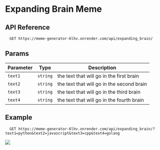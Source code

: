 # Expanding Brain Meme

## API Reference

```http
  GET https://meme-generator-6lhv.onrender.com/api/expanding_brain/
```

## Params

|Parameter|Type|Description|
|---|---|---|
|`text1`|`string`|the text that will go in the first brain|
|`text2`|`string`|the text that will go in the second brain|
|`text3`|`string`|the text that will go in the third brain|
|`text4`|`string`|the text that will go in the fourth brain|

## Example
```http
  GET https://meme-generator-6lhv.onrender.com/api/expanding_brain/?text1=python&text2=javascript&text3=cpp&text4=golang
```
![](https://meme-generator-6lhv.onrender.com/api/expanding_brain/?text1=python&text2=javascript&text3=cpp&text4=golang)